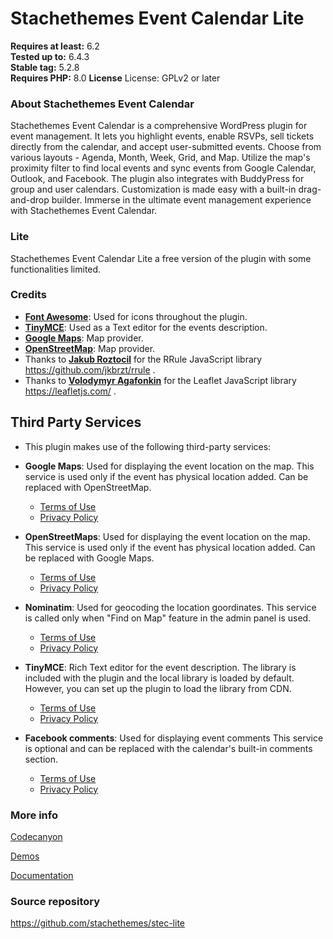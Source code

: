 # Stachethemes Event Calendar Lite
**Requires at least:** 6.2  
**Tested up to:** 6.4.3  
**Stable tag:** 5.2.8  
**Requires PHP:** 8.0 
**License** License: GPLv2 or later

### About Stachethemes Event Calendar

Stachethemes Event Calendar is a comprehensive WordPress plugin for event management. It lets you highlight events, enable RSVPs, sell tickets directly from the calendar, and accept user-submitted events. Choose from various layouts - Agenda, Month, Week, Grid, and Map. Utilize the map's proximity filter to find local events and sync events from Google Calendar, Outlook, and Facebook. The plugin also integrates with BuddyPress for group and user calendars. Customization is made easy with a built-in drag-and-drop builder. Immerse in the ultimate event management experience with Stachethemes Event Calendar.

### Lite

Stachethemes Event Calendar Lite a free version of the plugin with some functionalities limited.

### Credits

- [**Font Awesome**](https://fontawesome.com/): Used for icons throughout the plugin.
- [**TinyMCE**](https://www.tiny.cloud/): Used as a Text editor for the events description.
- [**Google Maps**](https://www.google.com/maps): Map provider.
- [**OpenStreetMap**](https://www.openstreetmap.org/): Map provider.
- Thanks to [**Jakub Roztocil**](https://github.com/jkbrzt/rrule) for the RRule JavaScript library https://github.com/jkbrzt/rrule .
- Thanks to [**Volodymyr Agafonkin**](https://leafletjs.com/) for the Leaflet JavaScript library https://leafletjs.com/ .

## Third Party Services

- This plugin makes use of the following third-party services:

- **Google Maps**: Used for displaying the event location on the map. 
    This service is used only if the event has physical location added.
    Can be replaced with OpenStreetMap. 

  - [Terms of Use](https://www.google.com/intl/en/policies/terms/)
  - [Privacy Policy](https://policies.google.com/privacy)

- **OpenStreetMaps**: Used for displaying the event location on the map. 
    This service is used only if the event has physical location added.
    Can be replaced with Google Maps. 

  - [Terms of Use](https://www.openstreetmap.org/copyright)
  - [Privacy Policy](https://wiki.osmfoundation.org/wiki/Privacy_Policy)

- **Nominatim**: Used for geocoding the location goordinates. 
    This service is called only when "Find on Map" feature in the admin panel is used.
  - [Terms of Use](https://operations.osmfoundation.org/policies/nominatim/)
  - [Privacy Policy](https://osmfoundation.org/wiki/Privacy_Policy)

- **TinyMCE**: Rich Text editor for the event description. 
    The library is included with the plugin and the local library is loaded by default.
    However, you can set up the plugin to load the library from CDN.

  - [Terms of Use](https://www.tiny.cloud/end-user-license-agreement/)
  - [Privacy Policy](https://www.tiny.cloud/privacy/)

- **Facebook comments**: Used for displaying event comments 
    This service is optional and can be replaced with the calendar's built-in comments section.

  - [Terms of Use](https://www.facebook.com/legal/terms)
  - [Privacy Policy](https://www.facebook.com/privacy/policy)


### More info

[Codecanyon](https://codecanyon.net/item/stachethemes-event-calendar-wordpress-events-calendar-plugin/16168229?ref=Stachethemes)

[Demos](https://stachethemes.com/calendar/full-calendar/)

[Documentation](https://stachethemes.com/calendar/documentation/)

### Source repository
https://github.com/stachethemes/stec-lite